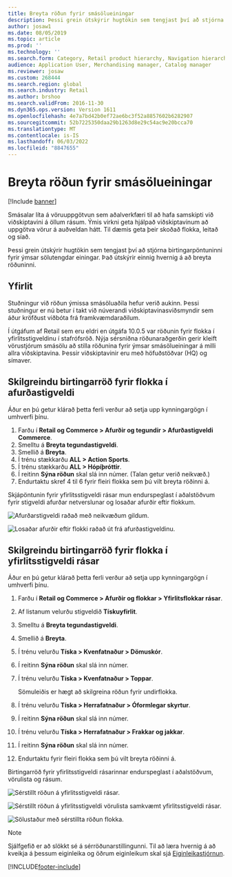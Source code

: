 ```yaml
---
title: Breyta röðun fyrir smásölueiningar
description: Þessi grein útskýrir hugtökin sem tengjast því að stjórna birtingarpöntun fyrir ýmsar sölutengdar einingar í Dynamics 365 Commerce.
author: josaw1
ms.date: 08/05/2019
ms.topic: article
ms.prod: ''
ms.technology: ''
ms.search.form: Category, Retail product hierarchy, Navigation hierarchy
audience: Application User, Merchandising manager, Catalog manager
ms.reviewer: josaw
ms.custom: 268444
ms.search.region: global
ms.search.industry: Retail
ms.author: brshoo
ms.search.validFrom: 2016-11-30
ms.dyn365.ops.version: Version 1611
ms.openlocfilehash: 4e7a7bd42b0ef72ae6bc3f52a8857602b6282907
ms.sourcegitcommit: 52b7225350daa29b1263d8e29c54ac9e20bcca70
ms.translationtype: MT
ms.contentlocale: is-IS
ms.lasthandoff: 06/03/2022
ms.locfileid: "8847655"
---
```

# <a name="change-the-sort-order-for-merchandising-entities"></a>Breyta röðun fyrir smásölueiningar


[!Include [banner](includes/banner.md)]

Smásalar líta á vöruuppgötvun sem aðalverkfæri til að hafa samskipti við viðskiptavini á öllum rásum. Ýmis virkni geta hjálpað viðskiptavinum að uppgötva vörur á auðveldan hátt. Til dæmis geta þeir skoðað flokka, leitað og síað.

Þessi grein útskýrir hugtökin sem tengjast því að stjórna birtingarpöntuninni fyrir ýmsar sölutengdar einingar. Það útskýrir einnig hvernig á að breyta röðuninni.

## <a name="overview"></a>Yfirlit

Stuðningur við röðun ýmissa smásöluaðila hefur verið aukinn. Þessi stuðningur er nú betur í takt við núverandi viðskiptavinasviðsmyndir sem áður kröfðust viðbóta frá framkvæmdaraðilum.

Í útgáfum af Retail sem eru eldri en útgáfa 10.0.5 var röðunin fyrir flokka í yfirlitsstigveldinu í stafrófsröð. Nýja sérsniðna röðunaraðgerðin gerir kleift vörustjórum smásölu að stilla röðunina fyrir ýmsar smásölueiningar á milli allra viðskiptavina. Þessir viðskiptavinir eru með höfuðstöðvar (HQ) og símaver.

## <a name="configure-the-display-order-for-categories-in-the-product-hierarchy"></a>Skilgreindu birtingarröð fyrir flokka í afurðastigveldi

Áður en þú getur klárað þetta ferli verður að setja upp kynningargögn í umhverfi þínu.

1. Farðu í **Retail og Commerce \> Afurðir og tegundir \> Afurðastigveldi Commerce**.
2. Smelltu á **Breyta tegundastigveldi**.
3. Smellið á **Breyta**.
4. Í trénu stækkarðu **ALL \> Action Sports**.
5. Í trénu stækkarðu **ALL \> Hópíþróttir**.
6. Í reitinn **Sýna röðun** skal slá inn númer. (Talan getur verið neikvæð.)
7. Endurtaktu skref 4 til 6 fyrir fleiri flokka sem þú vilt breyta röðinni á.

Skjápöntunin fyrir yfirlitsstigveldi rásar mun endurspeglast í aðalstöðvum fyrir stigveldi afurðar netverslunar og losaðar afurðir eftir flokkum.

![Afurðarstigveldi raðað með neikvæðum gildum.](./media/RetailProductHierarchyCustomSortedWithNegativeValues.png)

![Losaðar afurðir eftir flokki raðað út frá afurðastigveldinu.](./media/ReleasedProductsByCategoryCustomSortedBasedOnRetailProductHierarchy.png)

## <a name="configure-the-display-order-for-categories-in-the-channel-navigation-hierarchy"></a>Skilgreindu birtingarröð fyrir flokka í yfirlitsstigveldi rásar

Áður en þú getur klárað þetta ferli verður að setja upp kynningargögn í umhverfi þínu.

1. Farðu í **Retail og Commerce \> Afurðir og flokkar \> Yfirlitsflokkar rásar**.
2. Af listanum velurðu stigveldið **Tískuyfirlit**.
3. Smelltu á **Breyta tegundastigveldi**.
4. Smellið á **Breyta**.
5. Í trénu velurðu **Tíska \> Kvenfatnaður \> Dömuskór**.
6. Í reitinn **Sýna röðun** skal slá inn númer.
7. Í trénu velurðu **Tíska \> Kvenfatnaður \> Toppar**.

    Sömuleiðis er hægt að skilgreina röðun fyrir undirflokka.

8. Í trénu velurðu **Tíska \> Herrafatnaður \> Óformlegar skyrtur**.
9. Í reitinn **Sýna röðun** skal slá inn númer.
10. Í trénu velurðu **Tíska \> Herrafatnaður \> Frakkar og jakkar**.
11. Í reitinn **Sýna röðun** skal slá inn númer.
12. Endurtaktu fyrir fleiri flokka sem þú vilt breyta röðinni á.

Birtingarröð fyrir yfirlitsstigveldi rásarinnar endurspeglast í aðalstöðvum, vörulista og rásum.

![Sérstillt röðun á yfirlitsstigveldi rásar.](./media/ChannelNavCustomSorted.png)

![Sérstillt röðun á yfirlitsstigveldi vörulista samkvæmt yfirlitsstigveldi rásar.](./media/CatalogNavHierarchyCustomSortedBasedOnChannelNav.png)

![Sölustaður með sérstillta röðun flokka.](./media/POSChannelCategoriesCustomSorted.png)

> [!NOTE]
> Sjálfgefið er að slökkt sé á sérröðunarstillingunni. Til að læra hvernig á að kveikja á þessum eiginleika og öðrum eiginleikum skal sjá [Eiginleikastjórnun](/dynamics365/unified-operations/fin-and-ops/get-started/feature-management/feature-management-overview).


[!INCLUDE[footer-include](../includes/footer-banner.md)]
